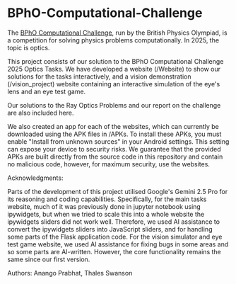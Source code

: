 # BPhO-Computational-Challenge
The [BPhO Computational Challenge](https://www.bpho.org.uk/bpho/computational-challenge/), run by the British Physics Olympiad, is a competition for solving physics problems computationally. In 2025, the topic is optics. 

This project consists of our solution to the BPhO Computational Challenge 2025 Optics Tasks. We have developed a website (/Website) to show our solutions for the tasks interactively, and a vision demonstration (/vision_project) website containing an interactive simulation of the eye's lens and an eye test game.

Our solutions to the Ray Optics Problems and our report on the challenge are also included here.

We also created an app for each of the websites, which can currently be downloaded using the APK files in /APKs. To install these APKs, you must enable "Install from unknown sources" in your Android settings. This setting can expose your device to security risks. We guarantee that the provided APKs are built directly from the source code in this repository and contain no malicious code, however, for maximum security, use the websites.

Acknowledgments:

Parts of the development of this project utilised Google's Gemini 2.5 Pro for its reasoning and coding capabilities. Specifically, for the main tasks website, much of it was previously done in jupyter notebook using ipywidgets, but when we tried to scale this into a whole website the ipywidgets sliders did not work well. Therefore, we used AI assistance to convert the ipywidgets sliders into JavaScript sliders, and for handling some parts of the Flask application code. For the vision simulator and eye test game website, we used AI assistance for fixing bugs in some areas and so some parts are AI-written. However, the core functionality remains the same since our first version. 

Authors: Anango Prabhat, Thales Swanson

